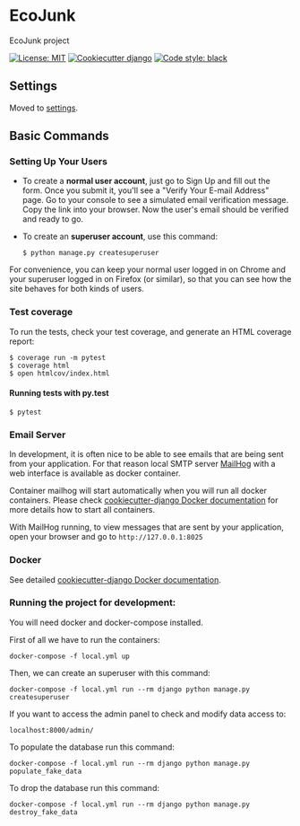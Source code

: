 EcoJunk
=======

EcoJunk project

[![License: MIT](https://img.shields.io/badge/License-MIT-yellow.svg)](https://opensource.org/licenses/MIT)
[![Cookiecutter django](https://img.shields.io/badge/built%20with-Cookiecutter%20Django-ff69b4.svg)](https://github.com/pydanny/cookiecutter-django)
[![Code style: black](https://img.shields.io/badge/code%20style-black-000000.svg)](https://github.com/ambv/black)


Settings
--------

Moved to
[settings](http://cookiecutter-django.readthedocs.io/en/latest/settings.html).

Basic Commands
--------------

### Setting Up Your Users

-   To create a **normal user account**, just go to Sign Up and fill out
    the form. Once you submit it, you'll see a "Verify Your E-mail
    Address" page. Go to your console to see a simulated email
    verification message. Copy the link into your browser. Now the
    user's email should be verified and ready to go.
-   To create an **superuser account**, use this command:

        $ python manage.py createsuperuser

For convenience, you can keep your normal user logged in on Chrome and
your superuser logged in on Firefox (or similar), so that you can see
how the site behaves for both kinds of users.

### Test coverage

To run the tests, check your test coverage, and generate an HTML
coverage report:

    $ coverage run -m pytest
    $ coverage html
    $ open htmlcov/index.html

#### Running tests with py.test

    $ pytest

### Email Server

In development, it is often nice to be able to see emails that are being
sent from your application. For that reason local SMTP server
[MailHog](https://github.com/mailhog/MailHog) with a web interface is
available as docker container.

Container mailhog will start automatically when you will run all docker
containers. Please check [cookiecutter-django Docker
documentation](http://cookiecutter-django.readthedocs.io/en/latest/deployment-with-docker.html)
for more details how to start all containers.

With MailHog running, to view messages that are sent by your
application, open your browser and go to `http://127.0.0.1:8025`

### Docker

See detailed [cookiecutter-django Docker
documentation](http://cookiecutter-django.readthedocs.io/en/latest/deployment-with-docker.html).

### Running the project for development:

You will need docker and docker-compose installed.

First of all we have to run the containers:

`docker-compose -f local.yml up`

Then, we can create an superuser with this command:

`docker-compose -f local.yml run --rm django python manage.py createsuperuser`

If you want to access the admin panel to check and modify data access
to:

`localhost:8000/admin/`

To populate the database run this command:

`docker-compose -f local.yml run --rm django python manage.py populate_fake_data`

To drop the database run this command:

`docker-compose -f local.yml run --rm django python manage.py destroy_fake_data`
